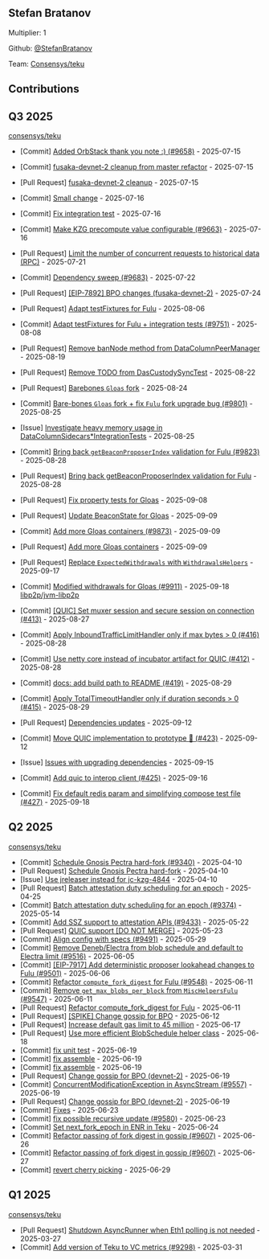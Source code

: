 
## Stefan Bratanov
Multiplier: 1

Github: [@StefanBratanov](https://github.com/StefanBratanov)

Team: [Consensys/teku](https://github.com/Consensys/teku/pulls?q=author%3AStefanBratanov)

## Contributions

## Q3 2025


[consensys/teku](https://github.com/consensys/teku)
* [Commit] [Added OrbStack thank you note :) (#9658)](https://github.com/Consensys/teku/commit/437b3cda9690785bb8e8534f8cbf2a37494af6b1) - 2025-07-15
* [Commit] [fusaka-devnet-2 cleanup from master refactor](https://github.com/Consensys/teku/commit/919f0eb485e87d77b56042f4c5df342da9c6901f) - 2025-07-15
* [Pull Request] [fusaka-devnet-2 cleanup](https://github.com/Consensys/teku/pull/9664) - 2025-07-15
* [Commit] [Small change](https://github.com/Consensys/teku/commit/589c811236c89f17f9aae49e3999478a94df2ac4) - 2025-07-16
* [Commit] [Fix integration test](https://github.com/Consensys/teku/commit/8d0565a1cee83632180b10e98eb28879b05ffb15) - 2025-07-16
* [Commit] [Make KZG precompute value configurable (#9663)](https://github.com/Consensys/teku/commit/8941e9ffb528a6bbea7b7ac24499b914db127d40) - 2025-07-16
* [Pull Request] [Limit the number of concurrent requests to historical data (RPC)](https://github.com/Consensys/teku/pull/9689) - 2025-07-21
* [Commit] [Dependency sweep (#9683)](https://github.com/Consensys/teku/commit/3f31a217637480935449898c1a0e2d7cd23f7f0e) - 2025-07-22
* [Pull Request] [[EIP-7892] BPO changes (fusaka-devnet-2)](https://github.com/Consensys/teku/pull/9706) - 2025-07-24
* [Pull Request] [Adapt testFixtures for Fulu](https://github.com/Consensys/teku/pull/9751) - 2025-08-06
* [Commit] [Adapt testFixtures for Fulu + integration tests (#9751)](https://github.com/Consensys/teku/commit/b15588cb8070ffe373de3f8be8f721ed65051aa3) - 2025-08-08
* [Pull Request] [Remove banNode method from DataColumnPeerManager](https://github.com/Consensys/teku/pull/9782) - 2025-08-19
* [Pull Request] [Remove TODO from DasCustodySyncTest](https://github.com/Consensys/teku/pull/9797) - 2025-08-22
* [Pull Request] [Barebones `Gloas` fork](https://github.com/Consensys/teku/pull/9801) - 2025-08-24
* [Commit] [Bare-bones `Gloas` fork + fix `Fulu` fork upgrade bug (#9801)](https://github.com/Consensys/teku/commit/59a2621730c9749499e7c7dcd6808b7502381de8) - 2025-08-25
* [Issue] [Investigate heavy memory usage in DataColumnSidecars*IntegrationTests](https://github.com/Consensys/teku/issues/9803) - 2025-08-25

* [Commit] [Bring back `getBeaconProposerIndex` validation for Fulu (#9823)](https://github.com/Consensys/teku/commit/50be3d3e316b03088c40a5a2d95ed6a1141fa6ce) - 2025-08-28
* [Pull Request] [Bring back getBeaconProposerIndex validation for Fulu](https://github.com/Consensys/teku/pull/9823) - 2025-08-28
* [Pull Request] [Fix property tests for Gloas](https://github.com/Consensys/teku/pull/9864) - 2025-09-08
* [Pull Request] [Update BeaconState for Gloas](https://github.com/Consensys/teku/pull/9876) - 2025-09-09
* [Commit] [Add more Gloas containers (#9873)](https://github.com/Consensys/teku/commit/0c11dbb9e852ed0a6e51ebf6bac6f31f58052c10) - 2025-09-09
* [Pull Request] [Add more Gloas containers](https://github.com/Consensys/teku/pull/9873) - 2025-09-09
* [Pull Request] [Replace `ExpectedWithdrawals` with `WithdrawalsHelpers`](https://github.com/Consensys/teku/pull/9907) - 2025-09-17
* [Commit] [Modified withdrawals for Gloas (#9911)](https://github.com/Consensys/teku/commit/6cdd9948a088d0d1286b0b1e5bed21eaece0f289) - 2025-09-18
[libp2p/jvm-libp2p](https://github.com/libp2p/jvm-libp2p)
* [Commit] [[QUIC] Set muxer session and secure session on connection (#413)](https://github.com/libp2p/jvm-libp2p/commit/3d4b05fa1315e9af90a50d1d3204d0717d7f90ae) - 2025-08-27
* [Commit] [Apply InboundTrafficLimitHandler only if max bytes > 0 (#416)](https://github.com/libp2p/jvm-libp2p/commit/25dd797a57715ab32ac4b3431bc98a997383f2f4) - 2025-08-28
* [Commit] [Use netty core instead of incubator artifact for QUIC (#412)](https://github.com/libp2p/jvm-libp2p/commit/33ffc1ac03b7c69df995a7316b1bf0d116f4c8eb) - 2025-08-28
* [Commit] [docs: add build path to README (#419)](https://github.com/libp2p/jvm-libp2p/commit/1419d27e87951ec7d94fd6baa62a97ffd83b5ad8) - 2025-08-29
* [Commit] [Apply TotalTimeoutHandler only if duration seconds > 0 (#415)](https://github.com/libp2p/jvm-libp2p/commit/63d74d0166e9f64cb49129e154c60e69d1cc557c) - 2025-08-29
* [Pull Request] [Dependencies updates](https://github.com/libp2p/jvm-libp2p/pull/424) - 2025-09-12
* [Commit] [Move QUIC implementation to prototype 🍋  (#423)](https://github.com/libp2p/jvm-libp2p/commit/8aa477df9e1c9a452706a8f51a7eee10df78c924) - 2025-09-12
* [Issue] [Issues with upgrading dependencies](https://github.com/libp2p/jvm-libp2p/issues/426) - 2025-09-15
* [Commit] [Add quic to interop client (#425)](https://github.com/libp2p/jvm-libp2p/commit/8104b864d8659aa5ec3fc258f21f5105b3eb2197) - 2025-09-16
* [Commit] [Fix default redis param and simplifying compose test file (#427)](https://github.com/libp2p/jvm-libp2p/commit/a0123a62d1dd850c960ce3b71bb2a6af946362f6) - 2025-09-18
## Q2 2025


[consensys/teku](https://github.com/consensys/teku)
* [Commit] [Schedule Gnosis Pectra hard-fork (#9340)](https://github.com/Consensys/teku/commit/2477b9a70304f90457a1df763ce1e10139d9bf09) - 2025-04-10
* [Pull Request] [Schedule Gnosis Pectra hard-fork](https://github.com/Consensys/teku/pull/9340) - 2025-04-10
* [Issue] [Use jreleaser instead for jc-kzg-4844](https://github.com/Consensys/teku/issues/9339) - 2025-04-10
* [Pull Request] [Batch attestation duty scheduling for an epoch](https://github.com/Consensys/teku/pull/9374) - 2025-04-25
* [Commit] [Batch attestation duty scheduling for an epoch (#9374)](https://github.com/Consensys/teku/commit/03b0df774e0fbe2e7fbb08e7bf04b873209b3894) - 2025-05-14
* [Commit] [Add SSZ support to attestation APIs (#9433)](https://github.com/Consensys/teku/commit/82b506dcaf7846e77788c786f0721f698c8109fc) - 2025-05-22
* [Pull Request] [QUIC support [DO NOT MERGE]](https://github.com/Consensys/teku/pull/9484) - 2025-05-23
* [Commit] [Align config with specs (#9491)](https://github.com/Consensys/teku/commit/8900d44763ee371d861620250d991b2aa76f5dbc) - 2025-05-29
* [Commit] [Remove Deneb/Electra from blob schedule and default to Electra limit (#9516)](https://github.com/Consensys/teku/commit/7ce9231c7f1e97a3a729842abb0a19edf0a57289) - 2025-06-05
* [Commit] [[EIP-7917] Add deterministic proposer lookahead changes to Fulu (#9501)](https://github.com/Consensys/teku/commit/4632aa6dc1d4a46f79e41b0f726530d221605c65) - 2025-06-06
* [Commit] [Refactor `compute_fork_digest` for Fulu (#9548)](https://github.com/Consensys/teku/commit/cf04808f4be66f2af3c9448331c8c94de47020e1) - 2025-06-11
* [Commit] [Remove `get_max_blobs_per_block` from `MiscHelpersFulu` (#9547)](https://github.com/Consensys/teku/commit/3150d8c8307169d54579c3ede1fb012206bfc774) - 2025-06-11
* [Pull Request] [Refactor compute_fork_digest for Fulu](https://github.com/Consensys/teku/pull/9548) - 2025-06-11
* [Pull Request] [[SPIKE] Change gossip for BPO](https://github.com/Consensys/teku/pull/9555) - 2025-06-12
* [Pull Request] [Increase default gas limit to 45 million](https://github.com/Consensys/teku/pull/9559) - 2025-06-17
* [Pull Request] [Use more efficient BlobSchedule helper class](https://github.com/Consensys/teku/pull/9563) - 2025-06-18
* [Commit] [fix unit test](https://github.com/Consensys/teku/commit/3c5589684a25363ec6c62ab2a260fb151af854b9) - 2025-06-19
* [Commit] [fix assemble](https://github.com/Consensys/teku/commit/86c502dd048c9448da066a54f04da109f0073339) - 2025-06-19
* [Commit] [fix assemble](https://github.com/Consensys/teku/commit/77503a9d4013a517bd51b576caf73c98c40c6603) - 2025-06-19
* [Pull Request] [Change gossip for BPO (devnet-2)](https://github.com/Consensys/teku/pull/9578) - 2025-06-19
* [Commit] [ConcurrentModificationException in AsyncStream (#9557)](https://github.com/Consensys/teku/commit/aff5680fbd459be00f28d1c8e72f20d5a59524a8) - 2025-06-19
* [Pull Request] [Change gossip for BPO (devnet-2)](https://github.com/Consensys/teku/pull/9577) - 2025-06-19
* [Commit] [Fixes](https://github.com/Consensys/teku/commit/6221741376573ddf8c7ea0524cfa0bb95aa573fc) - 2025-06-23
* [Commit] [fix possible recursive update (#9580)](https://github.com/Consensys/teku/commit/37b61654d82185310b9a35230a9ec3c1c944abd1) - 2025-06-23
* [Commit] [Set next_fork_epoch in ENR in Teku](https://github.com/Consensys/teku/commit/254bcf2fcde7efc382422c3e798bc74bf5088aa3) - 2025-06-24
* [Commit] [Refactor passing of fork digest in gossip (#9607)](https://github.com/Consensys/teku/commit/bcc140dee18eb0af45726c7ab9c0506bb933d05f) - 2025-06-26
* [Commit] [Refactor passing of fork digest in gossip (#9607)](https://github.com/Consensys/teku/commit/1f71828bd10381a9c3670cfbc73b21ed13dfbdc3) - 2025-06-27
* [Commit] [revert cherry picking](https://github.com/Consensys/teku/commit/1628c348d7581e9693ad752d8cacdcb19ce17c73) - 2025-06-29
## Q1 2025

[consensys/teku](https://github.com/consensys/teku)
* [Pull Request] [Shutdown AsyncRunner when Eth1 polling is not needed](https://github.com/Consensys/teku/pull/9290) - 2025-03-27
* [Commit] [Add version of Teku to VC metrics (#9298)](https://github.com/Consensys/teku/commit/5b806dd3ea2bd7e9c32cfa15ad633837b1e793c2) - 2025-03-31
